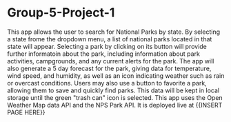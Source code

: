 # Group-5-Project-1

This app allows the user to search for National Parks by state. By selecting a state frome the dropdown menu, a list of national parks located in that state will appear. Selecting a park by clicking on its button will provide further informatoin about the park, including information about park activities, campgrounds, and any current alerts for the park. The app will also generate a 5 day forecast for the park, giving data for temperature, wind speed, and humidity, as well as an icon indicating weather such as rain or overcast conditions. Users may also use a button to favorite a park, allowing them to save and quickly find parks. This data will be kept in local storage until the green "trash can" icon is selected. This app uses the Open Weather Map data API and the NPS Park API. It is deployed live at {{INSERT PAGE HERE}}

